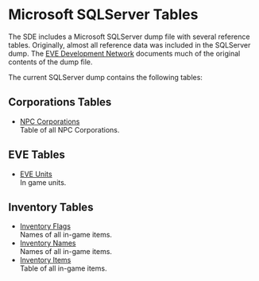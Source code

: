 # Microsoft SQLServer Tables
The SDE includes a Microsoft SQLServer dump file with several reference tables.
Originally, almost all reference data was included in the SQLServer dump.
The [EVE Development Network](http://wiki.eve-id.net/Category:CCP_DB_Tables) documents
much of the original contents of the dump file.

The current SQLServer dump contains the following tables:

## Corporations Tables
* [NPC Corporations](mssql_crpNPCCorporations.md)<br/>
  Table of all NPC Corporations.

## EVE Tables
* [EVE Units](mssql_eveUnits.md)<br/>
  In game units.

## Inventory Tables
* [Inventory Flags](mssql_invFlags.md)<br/>
  Names of all in-game items.
* [Inventory Names](mssql_invNames.md)<br/>
  Names of all in-game items.
* [Inventory Items](mssql_invItems.md)<br/>
  Table of all in-game items.

